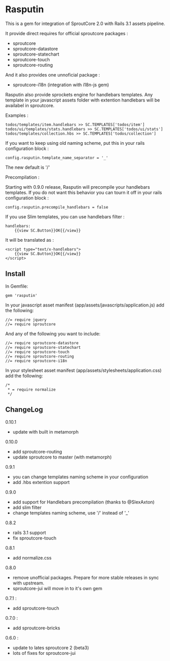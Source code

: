 Rasputin
========

This is a gem for integration of SproutCore 2.0 with Rails 3.1 assets pipeline.

It provide direct requires for official sproutcore packages :

* sproutcore
* sproutcore-datastore
* sproutcore-statechart
* sproutcore-touch
* sproutcore-routing

And it also provides one unnoficial package :

* sproutcore-i18n (integration with i18n-js gem)

Rasputin also provide sprockets engine for handlebars templates. Any template in your
javascript assets folder with extention handlebars will be availabel in sproutcore.

Examples :

    todos/templates/item.handlebars >> SC.TEMPLATES['todos/item']
    todos/ui/templates/stats.handlebars >> SC.TEMPLATES['todos/ui/stats']
    todos/templates/collection.hbs >> SC.TEMPLATES['todos/collection']

If you want to keep using old naming scheme, put this in your rails configuration block :
    
    config.rasputin.template_name_separator = '_'

The new default is '/'

Precompilation :

Starting with 0.9.0 release, Rasputin will precompile your handlebars templates.
If you do not want this behavior you can tourn it off in your rails configuration block :

    config.rasputin.precompile_handlebars = false

If you use Slim templates, you can use handlebars filter :

    handlebars:
        {{view SC.Button}}OK{{/view}}

It will be translated as :
    
    <script type="text/x-handlebars">
        {{view SC.Button}}OK{{/view}}
    </script>

Install
-------

In Gemfile:

    gem 'rasputin'

In your javascript asset manifest (app/assets/javascripts/application.js) add the following:

    //= require jquery
    //= require sproutcore
    
And any of the following you want to include:

    //= require sproutcore-datastore
    //= require sproutcore-statechart
    //= require sproutcore-touch
    //= require sproutcore-routing
    //= require sproutcore-i18n

In your stylesheet asset manifest (app/assets/stylesheets/application.css) add the following:

    /*
     * = require normalize
     */

ChangeLog
----------

0.10.1

* update with built in metamorph

0.10.0

* add sproutcore-routing
* update sproutcore to master (with metamorph)

0.9.1

* you can change templates naming scheme in your configuration
* add .hbs extention support

0.9.0

* add support for Handlebars precompilation (thanks to @SlexAxton)
* add slim filter
* change templates naming scheme, use '/' instead of '_'

0.8.2

* rails 3.1 support
* fix sproutcore-touch

0.8.1

* add normalize.css

0.8.0

* remove unofficial packages. Prepare for more stable releases in sync with upstream.
* sproutcore-jui will move in to it's own gem

0.7.1 :

* add sproutcore-touch

0.7.0 :

* add sproutcore-bricks

0.6.0 :

* update to lates sproutcore 2 (beta3)
* lots of fixes for sproutcore-jui
